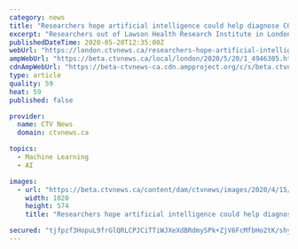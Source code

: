 ```yaml
---
category: news
title: "Researchers hope artificial intelligence could help diagnose COVID-19"
excerpt: "Researchers out of Lawson Health Research Institute in London, Ont. are investigating whether artificial intelligence could be used to help diagnose COVID-19."
publishedDateTime: 2020-05-20T12:35:00Z
webUrl: "https://london.ctvnews.ca/researchers-hope-artificial-intelligence-could-help-diagnose-covid-19-1.4946305"
ampWebUrl: "https://beta.ctvnews.ca/local/london/2020/5/20/1_4946305.html"
cdnAmpWebUrl: "https://beta-ctvnews-ca.cdn.ampproject.org/c/s/beta.ctvnews.ca/local/london/2020/5/20/1_4946305.html"
type: article
quality: 59
heat: 59
published: false

provider:
  name: CTV News
  domain: ctvnews.ca

topics:
  - Machine Learning
  - AI

images:
  - url: "https://beta.ctvnews.ca/content/dam/ctvnews/images/2020/4/15/1_4898375.jpg?cache_timestamp=1587008145335"
    width: 1020
    height: 574
    title: "Researchers hope artificial intelligence could help diagnose COVID-19"

secured: "tjfpzf3HopuL9frGlQRLCPJCiTTiWJXeXdBRdmySPk+ZjV6FcMfbHo2tK/shyXx4t4lSMYB8YpYoHh0tVz1pjEc3cYldAFrUfW4JeUdSSmD9i2BTWWtgVqHWGQRaPYA00e9LUSwhD5OHZ9oUunYSCGn+g03YVx6ZcKF2KPS8aMUT94rB6hf0cyhf9ehd26MCwBFaHGQZZQUiRISWhz6wszakgAE0yamcWx2FuFpFQU+4QOMjPt0CuWwn4YRkzvSy2kF0lrDPZUJNW9H+R/X1IbmdpszMLOgKoNXEBkv+CBX5ADll0KG8jWsDIE2quybf;gGOqebkMslTgpwv/2twiVw=="
---
```


